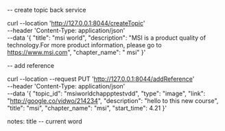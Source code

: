 -- create topic back service

curl --location 'http://127.0.0.1:8044/createTopic' \
--header 'Content-Type: application/json' \
--data '{
    "title": "msi world",
    "description": "MSI is a product quality of technology.For more product information, please go to https://www.msi.com",
    "chapter_name": " msi"
}'


-- add reference 

curl --location --request PUT 'http://127.0.0.1:8044/addReference' \
--header 'Content-Type: application/json' \
--data '{
    "topic_id": "msiworldchappptestvdd",
    "type": "image",
    "link": "http://google.co/vidwo/214234",
    "description": "hello to this new course",
    "title": "msi",
    "chapter_name": "msi",
    "start_time": 4.21
}'

notes: title -- current word